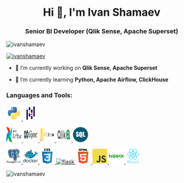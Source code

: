 <h1 align="center">Hi 👋, I'm Ivan Shamaev</h1>
<h3 align="center">Senior BI Developer (Qlik Sense, Apache Superset)</h3>

<p align="left"> <img src="https://komarev.com/ghpvc/?username=ivanshamaev&label=Profile%20views&color=0e75b6&style=flat" alt="ivanshamaev" /> </p>

<p align="left"> <a href="https://github.com/ryo-ma/github-profile-trophy"><img src="https://github-profile-trophy.vercel.app/?username=ivanshamaev" alt="ivanshamaev" /></a> </p>

- 🔭 I’m currently working on **Qlik Sense, Apache Superset**

- 🌱 I’m currently learning **Python, Apache Airflow, ClickHouse**

<p align="left">
</p>

<h3 align="left">Languages and Tools:</h3>
<p align="left">
  <a href="https://www.python.org" target="_blank" rel="noreferrer"> <img src="https://raw.githubusercontent.com/devicons/devicon/master/icons/python/python-original.svg" alt="python" width="40" height="40"/> </a> 
  <a href="https://pandas.pydata.org/" target="_blank" rel="noreferrer"> <img src="https://raw.githubusercontent.com/devicons/devicon/2ae2a900d2f041da66e950e4d48052658d850630/icons/pandas/pandas-original.svg" alt="pandas" width="40" height="40"/> </a>

  <a href="" target="_blank" rel="noreferrer"> <img src="https://raw.githubusercontent.com/ivanshamaev/ivanshamaev/main/images/apache_airflow.png" alt="apache_airflow" width="40" height="40"/> </a>
  <a href="" target="_blank" rel="noreferrer"> <img src="https://raw.githubusercontent.com/ivanshamaev/ivanshamaev/main/images/apache_superset.png" alt="apache_superset" width="40" height="40"/> </a> 
  <a href="" target="_blank" rel="noreferrer"> <img src="https://raw.githubusercontent.com/ivanshamaev/ivanshamaev/main/images/clickhouse_database.png" alt="clickhouse" width="40" height="40"/> </a> 
  <a href="" target="_blank" rel="noreferrer"> <img src="https://raw.githubusercontent.com/ivanshamaev/ivanshamaev/5ac58b744a1dda6c23e5a360215231fa28541016/images/qliklogo.svg" alt="Qlik" width="40" height="40"/> </a> 
  <a href="" target="_blank" rel="noreferrer"> <img src="https://raw.githubusercontent.com/ivanshamaev/ivanshamaev/main/images/sql.png" alt="sql" width="40" height="40"/> </a> 
  
  <a href="https://www.postgresql.org" target="_blank" rel="noreferrer"> <img src="https://raw.githubusercontent.com/devicons/devicon/master/icons/postgresql/postgresql-original-wordmark.svg" alt="postgresql" width="40" height="40"/> </a> 
  <a href="https://www.docker.com/" target="_blank" rel="noreferrer"> <img src="https://raw.githubusercontent.com/devicons/devicon/master/icons/docker/docker-original-wordmark.svg" alt="docker" width="40" height="40"/> </a> 
  <a href="https://www.w3schools.com/css/" target="_blank" rel="noreferrer"> <img src="https://raw.githubusercontent.com/devicons/devicon/master/icons/css3/css3-original-wordmark.svg" alt="css3" width="40" height="40"/> </a> 
  <a href="https://flask.palletsprojects.com/" target="_blank" rel="noreferrer"> <img src="https://www.vectorlogo.zone/logos/pocoo_flask/pocoo_flask-icon.svg" alt="flask" width="40" height="40"/> </a> 
  <a href="https://www.w3.org/html/" target="_blank" rel="noreferrer"> <img src="https://raw.githubusercontent.com/devicons/devicon/master/icons/html5/html5-original-wordmark.svg" alt="html5" width="40" height="40"/> </a> 
  <a href="https://developer.mozilla.org/en-US/docs/Web/JavaScript" target="_blank" rel="noreferrer"> <img src="https://raw.githubusercontent.com/devicons/devicon/master/icons/javascript/javascript-original.svg" alt="javascript" width="40" height="40"/> </a> 
  <a href="https://www.nginx.com" target="_blank" rel="noreferrer"> <img src="https://raw.githubusercontent.com/devicons/devicon/master/icons/nginx/nginx-original.svg" alt="nginx" width="40" height="40"/> </a> 
  <a href="https://reactjs.org/" target="_blank" rel="noreferrer"> <img src="https://raw.githubusercontent.com/devicons/devicon/master/icons/react/react-original-wordmark.svg" alt="react" width="40" height="40"/> </a> 
</p>

<p><img align="center" src="https://github-readme-stats.vercel.app/api/top-langs?username=ivanshamaev&show_icons=true&locale=en&layout=compact" alt="ivanshamaev" /></p>
